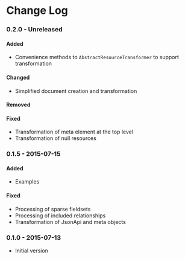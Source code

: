 # Change Log

### 0.2.0 - Unreleased

#### Added
- Convenience methods to ``AbstractResourceTransformer`` to support transformation

#### Changed
- Simplified document creation and transformation 

#### Removed

#### Fixed
- Transformation of meta element at the top level
- Transformation of null resources

### 0.1.5 - 2015-07-15

#### Added
- Examples

#### Fixed
- Processing of sparse fieldsets
- Processing of included relationships
- Transformation of JsonApi and meta objects

### 0.1.0 - 2015-07-13
- Initial version
